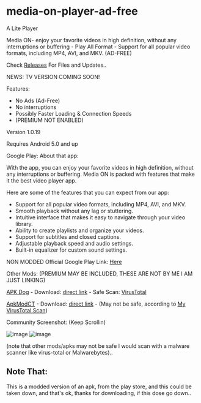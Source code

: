 # media-on-player-ad-free
A Lite Player

Media ON- enjoy your favorite videos in high definition, without any interruptions or buffering - Play All Format - Support for all popular video formats, including MP4, AVI, and MKV. (AD-FREE)

Check [Releases](https://github.com/MarshMeadow/media-on-player-ad-free/releases) For Files and Updates..

NEWS: TV VERSION COMING SOON!

Features:

- No Ads (Ad-Free)
- No interruptions
- Possibly Faster Loading & Connection Speeds
- (PREMIUM NOT ENABLED)

Version
1.0.19

Requires Android
5.0 and up

Google Play:
About that app:

With the app, you can enjoy your favorite videos in high definition, without any interruptions or buffering. Media ON is packed with features that make it the best video player app.

Here are some of the features that you can expect from our app:

- Support for all popular video formats, including MP4, AVI, and MKV.
- Smooth playback without any lag or stuttering.
- Intuitive interface that makes it easy to navigate through your video library.
- Ability to create playlists and organize your videos.
- Support for subtitles and closed captions.
- Adjustable playback speed and audio settings.
- Built-in equalizer for custom sound settings.

NON MODDED Official Google Play Link: [Here](https://play.google.com/store/apps/details?id=com.mediaon.apt)

Other Mods: (PREMIUM MAY BE INCLUDED, THESE ARE NOT BY ME I AM JUST LINKING)

[APK Dog](https://media-on-play-all-format.apk.dog/#:~:text=Media%20ON%20%2D%20Play%20All%20Format%20(MOD)%201.0.,19&text=%2D%20Support%20for%20all%20popular%20video,playlists%20and%20organize%20your%20videos.) - Download: [direct link](https://apk.dog/go.php?file_id=2769627&b=aHR0cHM6Ly8wNC5hcGsuZG9nL3N0b3JhZ2UvMTQvMDAxLzUxOC8xMDAxNTE4L2FybTY0X3Y4YS1hcm1lYWJpX3Y3YS14ODYteDg2XzY0LzE0YzhmYTY5YTM4ZGM3MGMxYmU4MmUwNThkNjI4NzZhL01lZGlhT24tMS4wLjE5LmFwaz9zPTI3U3hURm1qaFNkc0JmcW5fanhCR3cmZT0xNzAzNzQ4MzI3Jmxhbmc9ZW4mYXBrX2lkPTExNTMwMDc=) - Safe Scan: [VirusTotal](https://www.virustotal.com/gui/file/8cd9f079ecc7ccb3cab561dcba6637a50e594502fe8c1b8c04f35e688fd7978d)

[ApkModCT](https://apkmodct.com/media-on-apk/) - Download: [direct link](https://dl.apkmodct.com/apps/Media-ON-Play-All-Format[apkmodct.com].xapk) - (May not be safe, according to [My VirusTotal Scan](https://www.virustotal.com/gui/file/b9d12ef8d9aa10522d5ae3470ea05466bff8e3ac4c71a5a05dff2c8d7b82477d))

Community Screenshot: (Keep Scrollin)

![image](https://github.com/MarshMeadow/media-on-player-ad-free/assets/88599122/c78127f5-6d10-4d53-a6aa-85b809cf80cd) ![image](https://github.com/MarshMeadow/media-on-player-ad-free/assets/88599122/e7ede71b-f5ae-4c93-8788-8760446e4f26)


(note that other mods/apks may not be safe I would scan with a malware scanner like virus-total or Malwarebytes)..

Note That:
----
This is a modded version of an apk, from the play store, and this could be taken down, and that's ok, thanks for downloading, if this dose go down..

